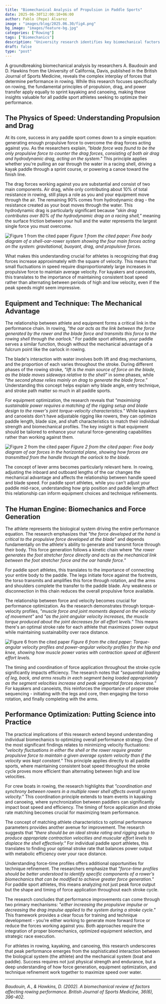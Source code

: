 ```yaml
---
title: "Biomechanical Analysis of Propulsion in Paddle Sports"
date: 2025-06-30T12:00:10+06:00
author: Pablo (Pepe) Álvarez
image : "images/blog/2025.06.30/fig4.png"
bg_image: "images/feature-bg.jpg"
categories: ["Rowing"]
tags: ["Biomechanics"]
description: "University research identifies key biomechanical factors that determine speed and efficiency in paddle sports competition"
draft: false
type: "post"
---
```


A groundbreaking biomechanical analysis by researchers A. Baudouin and D. Hawkins from the University of California, Davis, published in the British Journal of Sports Medicine, reveals the complex interplay of forces that determine performance in rowing. While this research focuses specifically on rowing, the fundamental principles of propulsion, drag, and power transfer apply equally to sprint kayaking and canoeing, making these insights valuable for all paddle sport athletes seeking to optimize their performance.

## The Physics of Speed: Understanding Propulsion and Drag

At its core, success in any paddle sport comes down to a simple equation: generating enough propulsive force to overcome the drag forces acting against you. As the researchers explain, *"blade force was found to be the only propulsive force to counter the drag forces, consisting of both air drag and hydrodynamic drag, acting on the system."* This principle applies whether you're pulling an oar through the water in a racing shell, driving a kayak paddle through a sprint course, or powering a canoe toward the finish line.

The drag forces working against you are substantial and consist of two main components. Air drag, while only contributing about 10% of total resistance in rowing, still plays a role as you and your equipment move through the air. The remaining 90% comes from hydrodynamic drag - the resistance created as your boat moves through the water. This hydrodynamic drag is particularly significant because *"skin drag contributes over 80% of the hydrodynamic drag on a racing shell,"* meaning the surface friction between your hull and the water represents the largest single force you must overcome.

![Figure 1 from the cited paper](/images/blog/2025.06.30/fig1.png)
*Figure 1 from the cited paper: Free body diagram of a shell-oar-rower system showing the four main forces acting on the system: gravitational, buoyant, drag, and propulsive forces.*

What makes this understanding crucial for athletes is recognizing that drag forces increase approximately with the square of velocity. This means that small fluctuations in speed require disproportionately large increases in propulsive force to maintain average velocity. For kayakers and canoeists, this translates to the importance of maintaining consistent boat speed rather than alternating between periods of high and low velocity, even if the peak speeds might seem impressive.

## Equipment and Technique: The Mechanical Advantage

The relationship between athlete and equipment forms a critical link in the performance chain. In rowing, *"the oar acts as the link between the force generated by the rower and the blade force and transmits this force to the rowing shell through the oarlock."* For paddle sport athletes, your paddle serves a similar function, though without the mechanical advantage of a fulcrum point like the oarlock in rowing.

The blade's interaction with water involves both lift and drag mechanisms, and the proportion of each varies throughout the stroke. During different phases of the rowing stroke, *"lift is the main source of force on the blade, as the blade moves sideways relative to the shell"* in some phases, while *"the second phase relies mainly on drag to generate the blade force."* Understanding this concept helps explain why blade angle, entry technique, and stroke path matter so much in all paddle sports.

For equipment optimization, the research reveals that *"maximising sustainable power requires a matching of the rigging setup and blade design to the rower's joint torque-velocity characteristics."* While kayakers and canoeists don't have adjustable rigging like rowers, they can optimize paddle length, blade size, and shaft characteristics to match their individual strength and biomechanical profiles. The key insight is that equipment should be tailored to enhance your natural force-generating capabilities rather than working against them.

![Figure 2 from the cited paper](/images/blog/2025.06.30/fig2.png)
*Figure 2 from the cited paper: Free body diagram of oar forces in the horizontal plane, showing how forces are transmitted from the handle through the oarlock to the blade.*

The concept of lever arms becomes particularly relevant here. In rowing, adjusting the inboard and outboard lengths of the oar changes the mechanical advantage and affects the relationship between handle speed and blade speed. For paddle sport athletes, while you can't adjust your paddle mid-race, understanding how grip position and paddle length affect this relationship can inform equipment choices and technique refinements.

## The Human Engine: Biomechanics and Force Generation

The athlete represents the biological system driving the entire performance equation. The research emphasizes that *"the force developed at the hand is critical to the propulsive force developed at the blade"* and depends fundamentally on the athlete's ability to generate and transmit force through their body. This force generation follows a kinetic chain where *"the rower generates the foot stretcher force directly and acts as the mechanical link between the foot stretcher force and the oar handle force."*

For paddle sport athletes, this translates to the importance of connecting your entire body to the paddle. The legs initiate force against the footrests, the torso transmits and amplifies this force through rotation, and the arms and shoulders complete the transfer to the paddle blade. Any weakness or disconnection in this chain reduces the overall propulsive force available.

The relationship between force and velocity becomes crucial for performance optimization. As the research demonstrates through torque-velocity profiles, *"muscle force and joint moments depend on the velocity of movement"* and *"as the joint angular velocity increases, the muscle torque produced about the joint decreases for all effort levels."* This means there's an optimal stroke rate for each athlete that maximizes power output while maintaining sustainability over race distance.

![Figure 6 from the cited paper](/images/blog/2025.06.30/fig6.png)
*Figure 6 from the cited paper: Torque-angular velocity profiles and power-angular velocity profiles for the hip and knee, showing how muscle power varies with contraction speed at different effort levels.*

The timing and coordination of force application throughout the stroke cycle significantly impacts efficiency. The research notes that *"sequential loading of leg, back, and arms results in each segment being loaded appropriately as the segment velocities increase and peak segmental forces decrease."* For kayakers and canoeists, this reinforces the importance of proper stroke sequencing - initiating with the legs and core, then engaging the torso rotation, and finally completing with the arms.

## Performance Optimization: Putting Science into Practice

The practical implications of this research extend beyond understanding individual biomechanics to optimizing overall performance strategy. One of the most significant findings relates to minimizing velocity fluctuations: *"velocity fluctuations in either the shell or the rower require greater propulsive force to maintain a given average system velocity than if the velocity was kept constant."* This principle applies directly to all paddle sports, where maintaining consistent boat speed throughout the stroke cycle proves more efficient than alternating between high and low velocities.

For crew boats in rowing, the research highlights that *"coordination and synchrony between rowers in a multiple rower shell affects overall system velocity."* This coordination principle extends to team events in kayaking and canoeing, where synchronization between paddlers can significantly impact boat speed and efficiency. The timing of force application and stroke rate matching becomes crucial for maximizing team performance.

The concept of matching athlete characteristics to optimal performance parameters provides another avenue for improvement. The research suggests that *"there should be an ideal stroke rating and rigging setup to produce appropriate contraction velocities and muscular effort levels to displace the shell effectively."* For individual paddle sport athletes, this translates to finding your optimal stroke rate that balances power output with metabolic efficiency over your race distance.

Understanding force-time profiles offers additional opportunities for technique refinement. The researchers emphasize that *"force-time profiles should be better understood to identify specific components of a rower's biomechanics that can be modified to achieve greater force generation."* For paddle sport athletes, this means analyzing not just peak force output but the shape and timing of force application throughout each stroke cycle.

The research concludes that performance improvements can come through two primary mechanisms: *"either increasing the propulsive impulse or decreasing the drag impulse applied to the system during a stroke cycle."* This framework provides a clear focus for training and technique development - you're either working to generate more forward force or reduce the forces working against you. Both approaches require the integration of proper biomechanics, optimized equipment selection, and strategic race execution.

For athletes in rowing, kayaking, and canoeing, this research underscores that peak performance emerges from the sophisticated interaction between the biological system (the athlete) and the mechanical system (boat and paddle). Success requires not just physical strength and endurance, but a deep understanding of how force generation, equipment optimization, and technique refinement work together to maximize speed over water.

---

*Baudouin, A., & Hawkins, D. (2002). A biomechanical review of factors affecting rowing performance. British Journal of Sports Medicine, 36(6), 396-402.*